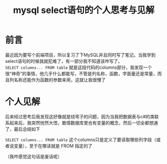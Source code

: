 ﻿---
title: mysql select语句的个人思考与见解  
categories: mysql  
tags: [select语句]  
---
     
  
# 前言
  
最近因为要写个前端项目，所以复习了下MySQL并且同时写了笔记。当我学到select语句的时候我就犯难了，有一部分我不知道该咋写了。    
`SELECT columns... FROM table` 就是这段代码的columns部分，我发现一个很“神奇”的事情，他几乎什么都能写，不管是列名称，函数，字面量还是常量，而且列名称还能作为函数的参数来用，这就让我很懵了
  
# 个人见解
  
后来经过思考后我发现这好像就是绕弯子的问题，因为当我把数据表与c#的类联系起来后，我突然恍然大悟，敢情数据库里也有变量的概念，然后一切全都想通了，最后总结如下
  
`SELECT columns... FROM table` 这个columns只是定义了要读取哪些列字段（或者说变量），至于在哪读就是 FROM 指定的了
  
（我咋感觉这句话是废话呢）
